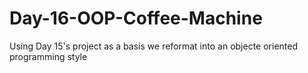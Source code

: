 # Day-16-OOP-Coffee-Machine
Using Day 15's project as a basis we reformat into an objecte oriented programming style
